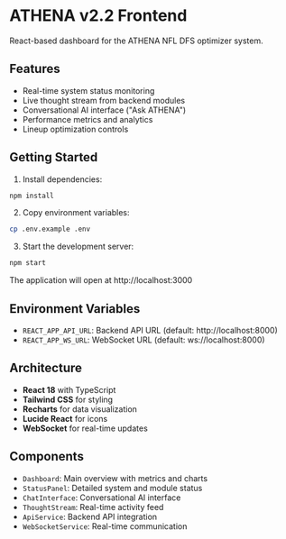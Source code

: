 # ATHENA v2.2 Frontend

React-based dashboard for the ATHENA NFL DFS optimizer system.

## Features

- Real-time system status monitoring
- Live thought stream from backend modules
- Conversational AI interface ("Ask ATHENA")
- Performance metrics and analytics
- Lineup optimization controls

## Getting Started

1. Install dependencies:
```bash
npm install
```

2. Copy environment variables:
```bash
cp .env.example .env
```

3. Start the development server:
```bash
npm start
```

The application will open at http://localhost:3000

## Environment Variables

- `REACT_APP_API_URL`: Backend API URL (default: http://localhost:8000)
- `REACT_APP_WS_URL`: WebSocket URL (default: ws://localhost:8000)

## Architecture

- **React 18** with TypeScript
- **Tailwind CSS** for styling
- **Recharts** for data visualization
- **Lucide React** for icons
- **WebSocket** for real-time updates

## Components

- `Dashboard`: Main overview with metrics and charts
- `StatusPanel`: Detailed system and module status
- `ChatInterface`: Conversational AI interface
- `ThoughtStream`: Real-time activity feed
- `ApiService`: Backend API integration
- `WebSocketService`: Real-time communication
